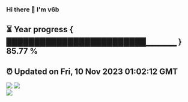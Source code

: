### Hi there 👋  I'm v6b  
⏳ Year progress { █████████████████████████▁▁▁▁▁ } 85.77 %
---
⏰ Updated on Fri, 10 Nov 2023 01:02:12 GMT
---
![](https://github-readme-stats.vercel.app/api?username=v6b&bg_color=30,e96443,904e95&title_color=fff&text_color=fff&layout=compact)
![](https://github-readme-stats.vercel.app/api/top-langs/?username=v6b&layout=compact&bg_color=30,e96443,904e95&title_color=fff&text_color=fff)  
![](https://gcore.jsdelivr.net/gh/v6b/v6b@main/assets/github-contribution-grid-snake.svg)

